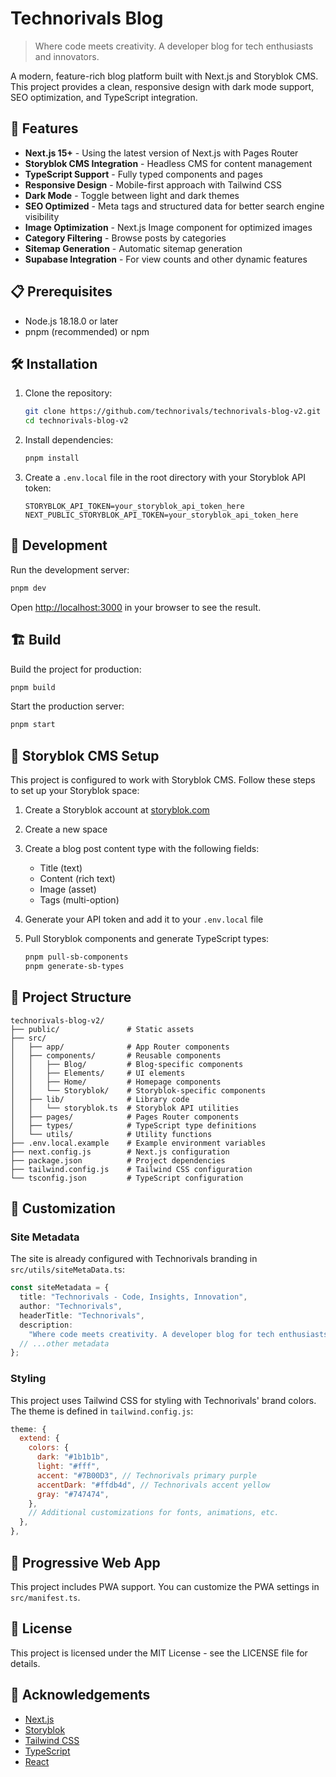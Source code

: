 # Technorivals Blog

> Where code meets creativity. A developer blog for tech enthusiasts and innovators.

A modern, feature-rich blog platform built with Next.js and Storyblok CMS. This project provides a clean, responsive design with dark mode support, SEO optimization, and TypeScript integration.

## 🚀 Features

- **Next.js 15+** - Using the latest version of Next.js with Pages Router
- **Storyblok CMS Integration** - Headless CMS for content management
- **TypeScript Support** - Fully typed components and pages
- **Responsive Design** - Mobile-first approach with Tailwind CSS
- **Dark Mode** - Toggle between light and dark themes
- **SEO Optimized** - Meta tags and structured data for better search engine visibility
- **Image Optimization** - Next.js Image component for optimized images
- **Category Filtering** - Browse posts by categories
- **Sitemap Generation** - Automatic sitemap generation
- **Supabase Integration** - For view counts and other dynamic features

## 📋 Prerequisites

- Node.js 18.18.0 or later
- pnpm (recommended) or npm

## 🛠️ Installation

1. Clone the repository:

   ```bash
   git clone https://github.com/technorivals/technorivals-blog-v2.git
   cd technorivals-blog-v2
   ```

2. Install dependencies:

   ```bash
   pnpm install
   ```

3. Create a `.env.local` file in the root directory with your Storyblok API token:
   ```
   STORYBLOK_API_TOKEN=your_storyblok_api_token_here
   NEXT_PUBLIC_STORYBLOK_API_TOKEN=your_storyblok_api_token_here
   ```

## 🚀 Development

Run the development server:

```bash
pnpm dev
```

Open [http://localhost:3000](http://localhost:3000) in your browser to see the result.

## 🏗️ Build

Build the project for production:

```bash
pnpm build
```

Start the production server:

```bash
pnpm start
```

## 📝 Storyblok CMS Setup

This project is configured to work with Storyblok CMS. Follow these steps to set up your Storyblok space:

1. Create a Storyblok account at [storyblok.com](https://www.storyblok.com/)
2. Create a new space
3. Create a blog post content type with the following fields:

   - Title (text)
   - Content (rich text)
   - Image (asset)
   - Tags (multi-option)

4. Generate your API token and add it to your `.env.local` file

5. Pull Storyblok components and generate TypeScript types:
   ```bash
   pnpm pull-sb-components
   pnpm generate-sb-types
   ```

## 🧩 Project Structure

```
technorivals-blog-v2/
├── public/               # Static assets
├── src/
│   ├── app/              # App Router components
│   ├── components/       # Reusable components
│   │   ├── Blog/         # Blog-specific components
│   │   ├── Elements/     # UI elements
│   │   ├── Home/         # Homepage components
│   │   └── Storyblok/    # Storyblok-specific components
│   ├── lib/              # Library code
│   │   └── storyblok.ts  # Storyblok API utilities
│   ├── pages/            # Pages Router components
│   ├── types/            # TypeScript type definitions
│   └── utils/            # Utility functions
├── .env.local.example    # Example environment variables
├── next.config.js        # Next.js configuration
├── package.json          # Project dependencies
├── tailwind.config.js    # Tailwind CSS configuration
└── tsconfig.json         # TypeScript configuration
```

## 🎨 Customization

### Site Metadata

The site is already configured with Technorivals branding in `src/utils/siteMetaData.ts`:

```typescript
const siteMetadata = {
  title: "Technorivals - Code, Insights, Innovation",
  author: "Technorivals",
  headerTitle: "Technorivals",
  description:
    "Where code meets creativity. A developer blog for tech enthusiasts and innovators.",
  // ...other metadata
};
```

### Styling

This project uses Tailwind CSS for styling with Technorivals' brand colors. The theme is defined in `tailwind.config.js`:

```javascript
theme: {
  extend: {
    colors: {
      dark: "#1b1b1b",
      light: "#fff",
      accent: "#7B00D3", // Technorivals primary purple
      accentDark: "#ffdb4d", // Technorivals accent yellow
      gray: "#747474",
    },
    // Additional customizations for fonts, animations, etc.
  },
},
```

## 📱 Progressive Web App

This project includes PWA support. You can customize the PWA settings in `src/manifest.ts`.

## 📄 License

This project is licensed under the MIT License - see the LICENSE file for details.

## 🙏 Acknowledgements

- [Next.js](https://nextjs.org/)
- [Storyblok](https://www.storyblok.com/)
- [Tailwind CSS](https://tailwindcss.com/)
- [TypeScript](https://www.typescriptlang.org/)
- [React](https://reactjs.org/)
